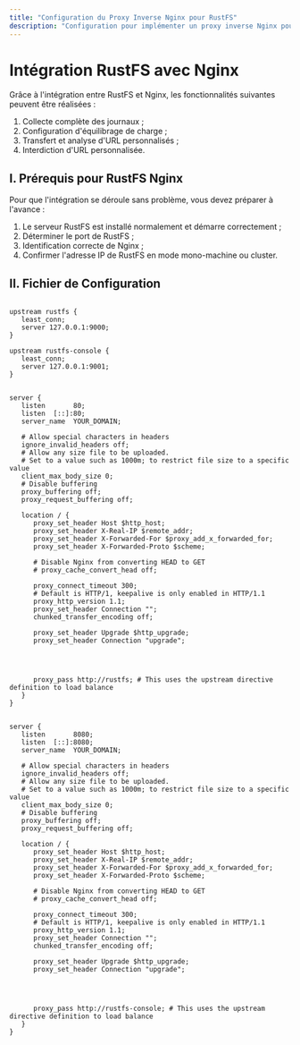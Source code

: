 ```yaml
---
title: "Configuration du Proxy Inverse Nginx pour RustFS"
description: "Configuration pour implémenter un proxy inverse Nginx pour RustFS"
---
```


# Intégration RustFS avec Nginx

Grâce à l'intégration entre RustFS et Nginx, les fonctionnalités suivantes peuvent être réalisées :

1. Collecte complète des journaux ;
2. Configuration d'équilibrage de charge ;
3. Transfert et analyse d'URL personnalisés ;
4. Interdiction d'URL personnalisée.

## I. Prérequis pour RustFS Nginx

Pour que l'intégration se déroule sans problème, vous devez préparer à l'avance :

1. Le serveur RustFS est installé normalement et démarre correctement ;
2. Déterminer le port de RustFS ;
3. Identification correcte de Nginx ;
4. Confirmer l'adresse IP de RustFS en mode mono-machine ou cluster.

## II. Fichier de Configuration

~~~

upstream rustfs {
   least_conn;
   server 127.0.0.1:9000;
}

upstream rustfs-console {
   least_conn;
   server 127.0.0.1:9001;
}


server {
   listen       80;
   listen  [::]:80;
   server_name  YOUR_DOMAIN;

   # Allow special characters in headers
   ignore_invalid_headers off;
   # Allow any size file to be uploaded.
   # Set to a value such as 1000m; to restrict file size to a specific value
   client_max_body_size 0;
   # Disable buffering
   proxy_buffering off;
   proxy_request_buffering off;

   location / {
      proxy_set_header Host $http_host;
      proxy_set_header X-Real-IP $remote_addr;
      proxy_set_header X-Forwarded-For $proxy_add_x_forwarded_for;
      proxy_set_header X-Forwarded-Proto $scheme;

      # Disable Nginx from converting HEAD to GET
      # proxy_cache_convert_head off;

      proxy_connect_timeout 300;
      # Default is HTTP/1, keepalive is only enabled in HTTP/1.1
      proxy_http_version 1.1;
      proxy_set_header Connection "";
      chunked_transfer_encoding off;

      proxy_set_header Upgrade $http_upgrade;
      proxy_set_header Connection "upgrade";




      proxy_pass http://rustfs; # This uses the upstream directive definition to load balance
   }
}


server {
   listen       8080;
   listen  [::]:8080;
   server_name  YOUR_DOMAIN;

   # Allow special characters in headers
   ignore_invalid_headers off;
   # Allow any size file to be uploaded.
   # Set to a value such as 1000m; to restrict file size to a specific value
   client_max_body_size 0;
   # Disable buffering
   proxy_buffering off;
   proxy_request_buffering off;

   location / {
      proxy_set_header Host $http_host;
      proxy_set_header X-Real-IP $remote_addr;
      proxy_set_header X-Forwarded-For $proxy_add_x_forwarded_for;
      proxy_set_header X-Forwarded-Proto $scheme;

      # Disable Nginx from converting HEAD to GET
      # proxy_cache_convert_head off;

      proxy_connect_timeout 300;
      # Default is HTTP/1, keepalive is only enabled in HTTP/1.1
      proxy_http_version 1.1;
      proxy_set_header Connection "";
      chunked_transfer_encoding off;

      proxy_set_header Upgrade $http_upgrade;
      proxy_set_header Connection "upgrade";




      proxy_pass http://rustfs-console; # This uses the upstream directive definition to load balance
   }
}

~~~